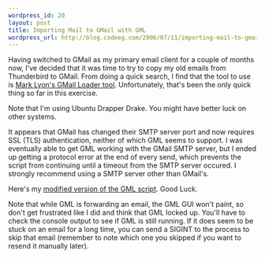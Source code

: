 ```yaml
--- 
wordpress_id: 20
layout: post
title: Importing Mail to GMail with GML
wordpress_url: http://blog.codeeg.com/2006/07/11/importing-mail-to-gmail-with-gml/
---
```

Having switched to GMail as my primary email client for a couple of months now, I've decided that it was time to try to copy my old emails from Thunderbird to GMail.  From doing a quick search, I find that the tool to use is <a href="http://www.marklyon.org/gmail/download.htm">Mark Lyon's GMail Loader tool</a>.  Unfortunately, that's been the only quick thing so far in this exercise.

Note that I'm using Ubuntu Drapper Drake.  You might have better luck on other systems.

It appears that GMail has changed their SMTP server port and now requires SSL (TLS) authentication, neither of which GML seems to support.   I was eventually able to get GML working with the GMail SMTP server, but I ended up getting a protocol error at the end of every send, which prevents the script from continuing until a timeout from the SMTP server occured.  I strongly recommend using a SMTP server other than GMail's.

Here's my <a href="http://codeeg.com/gmail/gmlw.zip">modified version of the GML script</a>.  Good Luck.

Note that while GML is forwarding an email, the GML GUI won't paint, so don't get frustrated like I did and think that GML locked up.  You'll have to check the console output to see if GML is still running.   If it does seem to be stuck on an email for a long time, you can send a SIGINT to the process to skip that email (remember to note which one you skipped if you want to resend it manually later).
